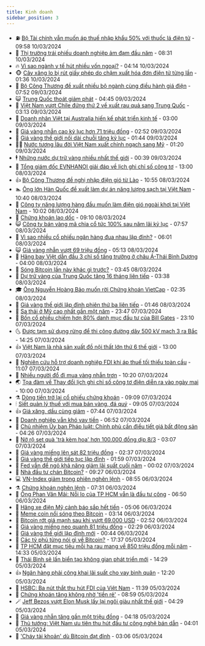 ```yaml
---
title: Kinh doanh
sidebar_position: 3
---
```


<!-- vnexpress-kinh-doanh:START -->
- ⛽️ [Bộ Tài chính vẫn muốn áp thuế nhập khẩu 50% với thuốc lá điện tử](https://vnexpress.net/bo-tai-chinh-van-muon-ap-thue-nhap-khau-50-voi-thuoc-la-dien-tu-4720618.html) - 09:58 10/03/2024
- 🐲 [Thị trường trái phiếu doanh nghiệp ảm đạm đầu năm](https://vnexpress.net/thi-truong-trai-phieu-doanh-nghiep-am-dam-dau-nam-4720601.html) - 08:31 10/03/2024
- 🔥 [Vì sao ngành y tế hút nhiều vốn ngoại?](https://vnexpress.net/vi-sao-nganh-y-te-hut-nhieu-von-ngoai-4720393.html) - 04:14 10/03/2024
- 🐵 [Cây xăng lo bị rút giấy phép do chậm xuất hóa đơn điện tử từng lần](https://vnexpress.net/cay-xang-lo-bi-rut-giay-phep-do-cham-xuat-hoa-don-dien-tu-tung-lan-4720468.html) - 01:36 10/03/2024
- 🦅 [Bộ Công Thương đề xuất nhiều bộ ngành cùng điều hành giá điện](https://vnexpress.net/bo-cong-thuong-de-xuat-nhieu-bo-nganh-cung-dieu-hanh-gia-dien-4720390.html) - 07:52 09/03/2024
- 😺 [Trung Quốc thoát giảm phát](https://vnexpress.net/trung-quoc-thoat-giam-phat-4720333.html) - 04:45 09/03/2024
- 🤩 [Việt Nam vượt Chile đứng thứ 2 về xuất rau quả sang Trung Quốc](https://vnexpress.net/viet-nam-vuot-chile-dung-thu-2-ve-xuat-rau-qua-sang-trung-quoc-4720252.html) - 03:13 09/03/2024
- 🌮 [Doanh nhân Việt tại Australia hiến kế phát triển kinh tế](https://vnexpress.net/doanh-nhan-viet-tai-australia-hien-ke-phat-trien-kinh-te-4720278.html) - 03:00 09/03/2024
- 🧰 [Giá vàng nhẫn cao kỷ lục hơn 71 triệu đồng](https://vnexpress.net/gia-vang-mieng-vuot-82-trieu-dong-4720304.html) - 02:52 09/03/2024
- 🤔 [Giá vàng thế giới nối dài chuỗi tăng kỷ lục](https://vnexpress.net/gia-vang-the-gioi-noi-dai-chuoi-tang-ky-luc-4720251.html) - 01:44 09/03/2024
- 🧑‍💻 [Nước tương lâu đời Việt Nam xuất chính ngạch sang Mỹ](https://vnexpress.net/nuoc-tuong-lau-doi-viet-nam-xuat-chinh-ngach-sang-my-4720066.html) - 01:20 09/03/2024
- 🕴 [Những nước dự trữ vàng nhiều nhất thế giới](https://vnexpress.net/nhung-nuoc-du-tru-vang-nhieu-nhat-the-gioi-4720147.html) - 00:39 09/03/2024
- 🦩 [Tổng giám đốc EVNHANOI giải đáp về lịch ghi chỉ số công tơ](https://vnexpress.net/tong-giam-doc-evnhanoi-giai-dap-ve-lich-ghi-chi-so-cong-to-4720180.html) - 13:00 08/03/2024
- 👍 [Bộ Công Thương đề nghị nhập điện gió từ Lào](https://vnexpress.net/bo-cong-thuong-de-nghi-nhap-dien-gio-tu-lao-4720155.html) - 10:55 08/03/2024
- 🏊 [Ông lớn Hàn Quốc đề xuất làm dự án năng lượng sạch tại Việt Nam](https://vnexpress.net/ong-lon-han-quoc-de-xuat-lam-du-an-nang-luong-sach-tai-viet-nam-4720148.html) - 10:40 08/03/2024
- 🤡 [Công ty năng lượng hàng đầu muốn làm điện gió ngoài khơi tại Việt Nam](https://vnexpress.net/cong-ty-nang-luong-hang-dau-muon-lam-dien-gio-ngoai-khoi-tai-viet-nam-4720121.html) - 10:02 08/03/2024
- 👀 [Chứng khoán lao dốc](https://vnexpress.net/chung-khoan-lao-doc-4720083.html) - 09:10 08/03/2024
- 😺 [Công ty bán vàng mã chia cổ tức 100% sau năm lãi kỷ lục](https://vnexpress.net/cong-ty-ban-vang-ma-chia-co-tuc-100-sau-nam-lai-ky-luc-4720006.html) - 07:57 08/03/2024
- 🦣 [Vì sao nhiều cổ phiếu ngân hàng đua nhau lập đỉnh?](https://vnexpress.net/vi-sao-nhieu-co-phieu-ngan-hang-dua-nhau-lap-dinh-4719298.html) - 06:01 08/03/2024
- 😺 [Giá vàng nhẫn vượt 69 triệu đồng](https://vnexpress.net/gia-vang-nhan-vuot-69-trieu-dong-4719970.html) - 05:13 08/03/2024
- 💼 [Hãng bay Việt dẫn đầu 3 chỉ số tăng trưởng ở châu Á-Thái Bình Dương](https://vnexpress.net/hang-bay-viet-dan-dau-3-chi-so-tang-truong-o-chau-a-thai-binh-duong-4719950.html) - 04:00 08/03/2024
- 🤗 [Sóng Bitcoin lần này khác gì trước?](https://vnexpress.net/song-bitcoin-lan-nay-khac-gi-truoc-4719605.html) - 03:45 08/03/2024
- 👀 [Dự trữ vàng của Trung Quốc tăng 16 tháng liên tiếp](https://vnexpress.net/du-tru-vang-cua-trung-quoc-tang-16-thang-lien-tiep-4719868.html) - 03:38 08/03/2024
- 🎓 [Ông Nguyễn Hoàng Bảo muốn rời Chứng khoán VietCap](https://vnexpress.net/ong-nguyen-hoang-bao-muon-roi-chung-khoan-vietcap-4719897.html) - 02:35 08/03/2024
- 🗽 [Giá vàng thế giới lập đỉnh phiên thứ ba liên tiếp](https://vnexpress.net/gia-vang-hom-nay-ngay-8-3-gia-vang-the-gioi-lap-dinh-phien-thu-3-lien-tiep-4719847.html) - 01:46 08/03/2024
- 🚀 [Sa thải ở Mỹ cao nhất gần một năm](https://vnexpress.net/sa-thai-o-my-cao-nhat-gan-mot-nam-4719797.html) - 23:47 07/03/2024
- 🤗 [Bốn cổ phiếu chiếm hơn 80% danh mục đầu tư của Bill Gates](https://vnexpress.net/bon-co-phieu-chiem-hon-80-danh-muc-dau-tu-cua-bill-gates-4719745.html) - 23:10 07/03/2024
- 🌜 [Được tạm sử dụng rừng để thi công đường dây 500 kV mạch 3 ra Bắc](https://vnexpress.net/tam-tac-dong-vao-rung-thi-cong-duong-day-500-kv-mach-3-4719748.html) - 14:25 07/03/2024
- 👍 [Việt Nam là nhà sản xuất đồ nội thất lớn thứ 6 thế giới](https://vnexpress.net/viet-nam-la-nha-san-xuat-do-noi-that-lon-thu-6-the-gioi-4719630.html) - 13:00 07/03/2024
- 🤖 [Nghiên cứu hỗ trợ doanh nghiệp FDI khi áp thuế tối thiểu toàn cầu](https://vnexpress.net/quy-ho-tro-doanh-nghiep-khi-ap-thue-toi-thieu-toan-cau-4719729.html) - 11:07 07/03/2024
- 🫣 [Nhiều người đổ đi mua vàng nhẫn trơn](https://vnexpress.net/nhieu-nguoi-do-di-mua-vang-nhan-tron-4719667.html) - 10:20 07/03/2024
- 🌏 [Tọa đàm về Thay đổi lịch ghi chỉ số công tơ điện diễn ra vào ngày mai](https://vnexpress.net/toa-dam-ve-thay-doi-lich-ghi-chi-so-cong-to-dien-dien-ra-vao-ngay-mai-4719713.html) - 10:00 07/03/2024
- ⚗️ [Dòng tiền trở lại cổ phiếu chứng khoán](https://vnexpress.net/dong-tien-tro-lai-co-phieu-chung-khoan-4719670.html) - 09:09 07/03/2024
- 🕯 [Siết quản lý thuế với mua bán vàng, đá quý](https://vnexpress.net/mua-ban-vang-bac-da-quy-4719637.html) - 09:05 07/03/2024
- 👍 [Giá xăng, dầu cùng giảm](https://vnexpress.net/gia-xang-moi-nhat-hom-nay-7-3-4719628.html) - 07:44 07/03/2024
- 🤠 [Doanh nghiệp vẫn khó vay tiền](https://vnexpress.net/doanh-nghiep-van-kho-vay-tien-4719508.html) - 06:52 07/03/2024
- 🌊 [Chủ nhiệm Ủy ban Pháp luật: Chính phủ cần điều tiết giá bất động sản](https://vnexpress.net/chu-nhiem-uy-ban-phap-luat-chinh-phu-can-dieu-tiet-gia-bat-dong-san-4719465.html) - 04:26 07/03/2024
- 🌈 [Nở rộ set quà &#39;trà kèm hoa&#39; hơn 100.000 đồng dịp 8/3](https://vnexpress.net/no-ro-set-qua-tra-kem-hoa-hon-100-000-dong-dip-8-3-4719237.html) - 03:07 07/03/2024
- 🥳 [Giá vàng miếng lên sát 82 triệu đồng](https://vnexpress.net/gia-vang-mieng-va-nhan-tron-dong-loat-pha-ky-luc-4719423.html) - 02:37 07/03/2024
- 🐻 [Giá vàng thế giới tiếp tục lập đỉnh](https://vnexpress.net/gia-vang-the-gioi-tiep-tuc-lap-dinh-4719359.html) - 01:59 07/03/2024
- 💫 [Fed vẫn để ngỏ khả năng giảm lãi suất cuối năm](https://vnexpress.net/fed-van-de-ngo-kha-nang-giam-lai-suat-cuoi-nam-4719311.html) - 00:02 07/03/2024
- 🤩 [Nhà đầu tư chán Bitcoin?](https://vnexpress.net/nha-dau-tu-chan-bitcoin-4718839.html) - 09:27 06/03/2024
- 💻 [VN-Index giảm trong phiên nghẽn lệnh](https://vnexpress.net/vn-index-giam-trong-phien-nghen-lenh-4719202.html) - 08:55 06/03/2024
- ⚗️ [Chứng khoán nghẽn lệnh](https://vnexpress.net/chung-khoan-nghen-lenh-4719125.html) - 07:31 06/03/2024
- 🌈 [Ông Phan Văn Mãi: Nỗi lo của TP HCM vẫn là đầu tư công](https://vnexpress.net/ong-phan-van-mai-noi-lo-cua-tp-hcm-van-la-dau-tu-cong-4719065.html) - 06:50 06/03/2024
- 🌝 [Hãng xe điện Mỹ cảnh báo sắp hết tiền](https://vnexpress.net/hang-xe-dien-my-canh-bao-sap-het-tien-4719027.html) - 05:06 06/03/2024
- 🥸 [Meme coin nổi sóng theo Bitcoin](https://vnexpress.net/meme-coin-noi-song-theo-bitcoin-4718939.html) - 03:14 06/03/2024
- 🦆 [Bitcoin rớt giá mạnh sau khi vượt 69.000 USD](https://vnexpress.net/bitcoin-rot-gia-manh-sau-khi-vuot-69-000-usd-4718956.html) - 02:52 06/03/2024
- 🌋 [Giá vàng miếng neo quanh 81 triệu đồng](https://vnexpress.net/gia-vang-mieng-len-81-trieu-4718934.html) - 02:29 06/03/2024
- 🦍 [Giá vàng thế giới lập đỉnh mới](https://vnexpress.net/gia-vang-the-gioi-ngay-6-3-lap-dinh-moi-4718875.html) - 00:44 06/03/2024
- 🤔 [Các tỷ phú từng nói gì về Bitcoin?](https://vnexpress.net/cac-ty-phu-nghi-gi-ve-bitcoin-4718756.html) - 17:37 05/03/2024
- 🧰 [TP HCM đặt mục tiêu mỗi ha rau mang về 850 triệu đồng mỗi năm](https://vnexpress.net/tp-hcm-dat-muc-tieu-moi-ha-rau-mang-ve-850-trieu-dong-moi-nam-4718787.html) - 14:33 05/03/2024
- 🌝 [Thái Bình sẽ lấn biển tạo không gian phát triển mới](https://vnexpress.net/thai-binh-se-lan-bien-tao-khong-gian-phat-trien-moi-4718815.html) - 14:29 05/03/2024
- 👍 [Ngân hàng phải công khai lãi suất cho vay bình quân](https://vnexpress.net/ngan-hang-phai-cong-khai-lai-suat-cho-vay-binh-quan-4718798.html) - 12:20 05/03/2024
- 🗽 [HSBC: Ba nút thắt thu hút FDI của Việt Nam](https://vnexpress.net/hsbc-ba-nut-that-thu-hut-fdi-cua-viet-nam-4718617.html) - 11:39 05/03/2024
- 🐎 [Chứng khoán tăng không nhờ &#39;tiền rẻ&#39;](https://vnexpress.net/chung-khoan-tang-khong-nho-tien-re-4718697.html) - 08:59 05/03/2024
- 🪄 [Jeff Bezos vượt Elon Musk lấy lại ngôi giàu nhất thế giới](https://vnexpress.net/jeff-bezos-vuot-elon-musk-lay-lai-ngoi-giau-nhat-the-gioi-4718537.html) - 04:29 05/03/2024
- 🎊 [Giá vàng nhẫn tăng gần một triệu đồng](https://vnexpress.net/gia-vang-nhan-nhay-vot-4718532.html) - 04:18 05/03/2024
- 🗽 [Thủ tướng: Việt Nam ưu tiên thu hút đầu tư công nghệ bán dẫn](https://vnexpress.net/thu-tuong-viet-nam-uu-tien-thu-hut-dau-tu-cong-nghe-ban-dan-4718506.html) - 04:01 05/03/2024
- 🦩 [&#39;Cháy tài khoản&#39; dù Bitcoin đạt đỉnh](https://vnexpress.net/chay-tai-khoan-du-bitcoin-dat-dinh-4717923.html) - 03:06 05/03/2024<!-- vnexpress-kinh-doanh:END -->
